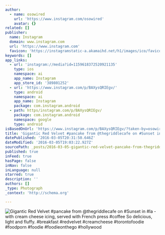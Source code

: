 ```yaml
---
author:
  - name: osowired
    url: 'https://www.instagram.com/osowired'
    avatar: {}
related: []
publisher:
  name: Instagram
  domain: www.instagram.com
  url: 'https://www.instagram.com'
  favicon: 'https://instagramstatic-a.akamaihd.net/h1/images/ico/favicon.ico/7cdab0872b15.ico'
keywords: []
app_links:
  - url: 'instagram://media?id=1159618372520921135'
    type: ios
    namespace: ai
    app_name: Instagram
    app_store_id: '389801252'
  - url: 'https://www.instagram.com/p/BAXysQRIEgv/'
    type: android
    namespace: ai
    app_name: Instagram
    package: com.instagram.android
  - path: https/instagram.com/p/BAXysQRIEgv/
    package: com.instagram.android
    namespace: google
    type: android
isBasedOnUrl: 'https://www.instagram.com/p/BAXysQRIEgv/?taken-by=osowired'
title: 'Gigantic Red Velvet #pancake from @thegriddlecafe on #Sunset in #la - with cream cheese icing, served with French press #coffee So delicious, light and fluffy. #breakfast #redvelvet #creamcheese #torontofoodie #foodporn #foodie #foodieonthego #hollywood'
datePublished: '2016-03-05T20:31:50.646Z'
dateModified: '2016-03-05T19:03:22.927Z'
sourcePath: _posts/2016-03-05-gigantic-red-velvet-pancake-from-thegriddlecafe-on-sunset.md
published: true
inFeed: true
hasPage: false
inNav: false
inLanguage: null
starred: true
description: ''
authors: []
_type: Photograph
_context: 'http://schema.org'

---
```

![Gigantic Red Velvet &num;pancake from &commat;thegriddlecafe on &num;Sunset in &num;la - with cream cheese icing&comma; served with French press &num;coffee So delicious&comma; light and fluffy&period; &num;breakfast &num;redvelvet &num;creamcheese &num;torontofoodie &num;foodporn &num;foodie &num;foodieonthego &num;hollywood](https://scontent.cdninstagram.com/t51.2885-15/s640x640/sh0.08/e35/11267428_1716814465221977_21059726_n.jpg?ig_cache_key=MTE1OTYxODM3MjUyMDkyMTEzNQ%3D%3D.2)